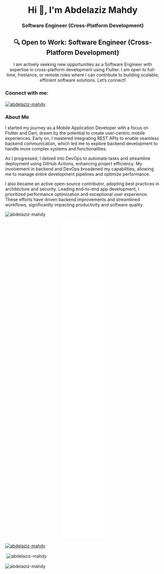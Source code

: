 <h1 align="center">Hi 👋, I'm Abdelaziz Mahdy</h1> <h3 align="center">Software Engineer (Cross-Platform Development)</h3>
<h2 align="center">🔍 Open to Work: Software Engineer (Cross-Platform Development)</h2> <p align="center">I am actively seeking new opportunities as a Software Engineer with expertise in cross-platform development using Flutter. I am open to full-time, freelance, or remote roles where I can contribute to building scalable, efficient software solutions. Let’s connect!</p>
<h3 align="left">Connect with me:</h3> <p align="left"> <a href="https://linkedin.com/in/abdelaziz-mahdy" target="blank"> <img align="center" src="https://raw.githubusercontent.com/rahuldkjain/github-profile-readme-generator/master/src/images/icons/Social/linked-in-alt.svg" alt="abdelaziz-mahdy" height="30" width="40" /> </a> </p>
<h3>About Me</h3>
I started my journey as a Mobile Application Developer with a focus on Flutter and Dart, drawn by the potential to create user-centric mobile experiences. Early on, I mastered integrating REST APIs to enable seamless backend communication, which led me to explore backend development to handle more complex systems and functionalities.

As I progressed, I delved into DevOps to automate tasks and streamline deployment using GitHub Actions, enhancing project efficiency. My involvement in backend and DevOps broadened my capabilities, allowing me to manage entire development pipelines and optimize performance.

I also became an active open-source contributor, adopting best practices in architecture and security. Leading end-to-end app development, I prioritized performance optimization and exceptional user experience. These efforts have driven backend improvements and streamlined workflows, significantly impacting productivity and software quality.

<p align="left"> 
  <img src="https://komarev.com/ghpvc/?username=abdelaziz-mahdy&label=Profile%20views&color=0e75b6&style=flat" alt="abdelaziz-mahdy" /> 
</p>
<p align="center">
  <img src="https://github.com/abdelaziz-mahdy/abdelaziz-mahdy/blob/main/github-metrics.svg" alt="GitHub Metrics">
</p>

<p align="left"> 
  <a href="https://github.com/ryo-ma/github-profile-trophy">
    <img src="https://github-profile-trophy.vercel.app/?username=abdelaziz-mahdy" alt="abdelaziz-mahdy" />
  </a> 
</p>

<p>&nbsp;<img align="center" src="https://github-readme-stats.vercel.app/api?username=abdelaziz-mahdy&show_icons=true&locale=en" alt="abdelaziz-mahdy" /></p>

<p><img align="center" src="https://github-readme-streak-stats.herokuapp.com/?user=abdelaziz-mahdy&" alt="abdelaziz-mahdy" /></p>
